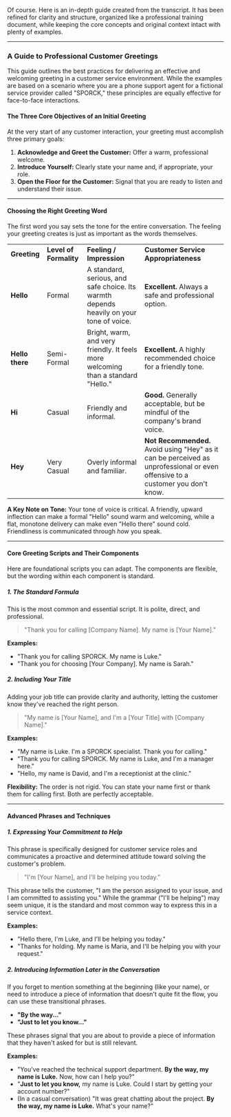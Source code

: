 Of course. Here is an in-depth guide created from the transcript. It has been refined for clarity and structure, organized like a professional training document, while keeping the core concepts and original context intact with plenty of examples.

---

### **A Guide to Professional Customer Greetings**

This guide outlines the best practices for delivering an effective and welcoming greeting in a customer service environment. While the examples are based on a scenario where you are a phone support agent for a fictional service provider called "SPORCK," these principles are equally effective for face-to-face interactions.

#### **The Three Core Objectives of an Initial Greeting**

At the very start of any customer interaction, your greeting must accomplish three primary goals:

1. **Acknowledge and Greet the Customer:** Offer a warm, professional welcome.
2. **Introduce Yourself:** Clearly state your name and, if appropriate, your role.
3. **Open the Floor for the Customer:** Signal that you are ready to listen and understand their issue.

---

#### **Choosing the Right Greeting Word**

The first word you say sets the tone for the entire conversation. The feeling your greeting creates is just as important as the words themselves.

|   |   |   |   |
|---|---|---|---|
|**Greeting**|**Level of Formality**|**Feeling / Impression**|**Customer Service Appropriateness**|
|**Hello**|Formal|A standard, serious, and safe choice. Its warmth depends heavily on your tone of voice.|**Excellent.** Always a safe and professional option.|
|**Hello there**|Semi-Formal|Bright, warm, and very friendly. It feels more welcoming than a standard "Hello."|**Excellent.** A highly recommended choice for a friendly tone.|
|**Hi**|Casual|Friendly and informal.|**Good.** Generally acceptable, but be mindful of the company's brand voice.|
|**Hey**|Very Casual|Overly informal and familiar.|**Not Recommended.** Avoid using "Hey" as it can be perceived as unprofessional or even offensive to a customer you don't know.|

**A Key Note on Tone:** Your tone of voice is critical. A friendly, upward inflection can make a formal "Hello" sound warm and welcoming, while a flat, monotone delivery can make even "Hello there" sound cold. Friendliness is communicated through _how_ you speak.

---

#### **Core Greeting Scripts and Their Components**

Here are foundational scripts you can adapt. The components are flexible, but the wording within each component is standard.

##### **1. The Standard Formula**

This is the most common and essential script. It is polite, direct, and professional.

> "Thank you for calling [Company Name]. My name is [Your Name]."

**Examples:**

- "Thank you for calling SPORCK. My name is Luke."
- "Thank you for choosing [Your Company]. My name is Sarah."

##### **2. Including Your Title**

Adding your job title can provide clarity and authority, letting the customer know they've reached the right person.

> "My name is [Your Name], and I'm a [Your Title] with [Company Name]."

**Examples:**

- "My name is Luke. I'm a SPORCK specialist. Thank you for calling."
- "Thank you for calling SPORCK. My name is Luke, and I'm a manager here."
- "Hello, my name is David, and I'm a receptionist at the clinic."

**Flexibility:** The order is not rigid. You can state your name first or thank them for calling first. Both are perfectly acceptable.

---

#### **Advanced Phrases and Techniques**

##### **1. Expressing Your Commitment to Help**

This phrase is specifically designed for customer service roles and communicates a proactive and determined attitude toward solving the customer's problem.

> "I'm [Your Name], and I'll be helping you today."

This phrase tells the customer, "I am the person assigned to your issue, and I am committed to assisting you." While the grammar ("I'll be helping") may seem unique, it is the standard and most common way to express this in a service context.

**Examples:**

- "Hello there, I'm Luke, and I'll be helping you today."
- "Thanks for holding. My name is Maria, and I'll be helping you with your request."

##### **2. Introducing Information Later in the Conversation**

If you forget to mention something at the beginning (like your name), or need to introduce a piece of information that doesn't quite fit the flow, you can use these transitional phrases.

- **"By the way..."**
- **"Just to let you know..."**

These phrases signal that you are about to provide a piece of information that they haven't asked for but is still relevant.

**Examples:**

- "You've reached the technical support department. **By the way, my name is Luke.** Now, how can I help you?"
- "**Just to let you know,** my name is Luke. Could I start by getting your account number?"
- (In a casual conversation) "It was great chatting about the project. **By the way, my name is Luke.** What's your name?"